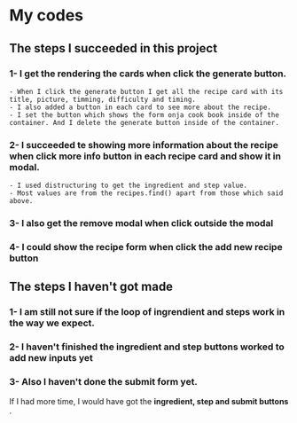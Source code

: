 # My codes

## The steps I succeeded in this project

### 1- I get the rendering the cards when click the generate button.

    - When I click the generate button I get all the recipe card with its title, picture, timming, difficulty and timing.
    - I also added a button in each card to see more about the recipe.
    - I set the button which shows the form onja cook book inside of the container. And I delete the generate button inside of the container.

### 2- I succeeded te showing more information about the recipe when click more info button in each recipe card and show it in modal.

    - I used distructuring to get the ingredient and step value.
    - Most values are from the recipes.find() apart from those which said above.

### 3- I also get the remove modal when click outside the modal

### 4- I could show the recipe form when click the add new recipe button

## The steps I haven't got made

### 1- I am still not sure if the loop of ingrendient and steps work in the way we expect.

### 2- I haven't finished the ingredient and step buttons worked to add new inputs yet

### 3- Also I haven't done the submit form yet.

If I had more time, I would have got the **ingredient, step and submit buttons** .

